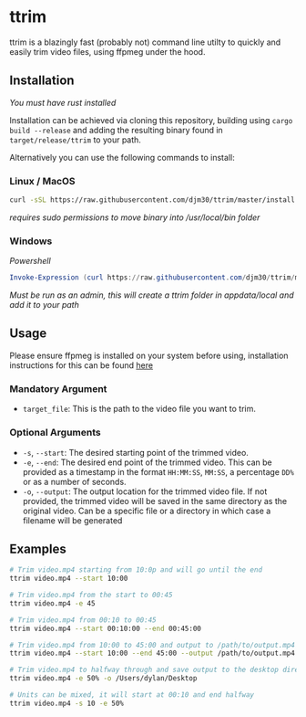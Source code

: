 # ttrim

ttrim is a blazingly fast (probably not) command line utilty to quickly and easily trim video files, using ffpmeg under the hood.

## Installation
*You must have rust installed*

Installation can be achieved via cloning this repository, building using `cargo build --release` and adding the resulting binary found in `target/release/ttrim` to your path.

Alternatively you can use the following commands to install:

### Linux / MacOS

```bash
curl -sSL https://raw.githubusercontent.com/djm30/ttrim/master/install.sh | bash
```

*requires sudo permissions to move binary into /usr/local/bin folder*

### Windows
*Powershell*
```powershell
Invoke-Expression (curl https://raw.githubusercontent.com/djm30/ttrim/master/install.ps1 -UseBasicParsing).Content
```
*Must be run as an admin, this will create a ttrim folder in appdata/local and add it to your path*

## Usage

Please ensure ffpmeg is installed on your system before using, installation instructions for this can be found <a href="https://ffmpeg.org/download.html">here</a>


### Mandatory Argument

- `target_file`: This is the path to the video file you want to trim. 

### Optional Arguments

- `-s`, `--start`: The desired starting point of the trimmed video. 
- `-e`, `--end`: The desired end point of the trimmed video. This can be provided as a timestamp in the format `HH:MM:SS`, `MM:SS`, a percentage `DD%` or as a number of seconds.
- `-o`, `--output`: The output location for the trimmed video file. If not provided, the trimmed video will be saved in the same directory as the original video. Can be a specific file or a directory in which case a filename will be generated

## Examples

```bash
# Trim video.mp4 starting from 10:0p and will go until the end
ttrim video.mp4 --start 10:00

# Trim video.mp4 from the start to 00:45
ttrim video.mp4 -e 45

# Trim video.mp4 from 00:10 to 00:45
ttrim video.mp4 --start 00:10:00 --end 00:45:00

# Trim video.mp4 from 10:00 to 45:00 and output to /path/to/output.mp4
ttrim video.mp4 --start 10:00 --end 45:00 --output /path/to/output.mp4

# Trim video.mp4 to halfway through and save output to the desktop directory
ttrim video.mp4 -e 50% -o /Users/dylan/Desktop

# Units can be mixed, it will start at 00:10 and end halfway
ttrim video.mp4 -s 10 -e 50%
```
